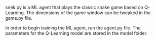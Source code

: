 snek.py is a ML agent that plays the classic snake game based on Q-Learning. The dimensions of the game window can be tweaked in the game.py file.

In order to begin training the ML agent, run the agent.py file. The parameters for the Q-Learning model are stored in the model folder.

